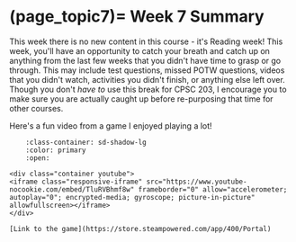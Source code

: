 (page_topic7)=
Week 7 Summary
=======================

This week there is no new content in this course - it's Reading week!
This week, you'll have an opportunity to catch your breath and catch up on anything from the last few weeks that you didn't have time to grasp or go through.
This may include test questions, missed POTW questions, videos that you didn't watch, activities you didn't finish, or anything else left over.
Though you don't *have to* use this break for CPSC 203, I encourage you to make sure you are actually caught up before re-purposing that time for other courses.

Here's a fun video from a game I enjoyed playing a lot!

```{dropdown} Portal
    :class-container: sd-shadow-lg
    :color: primary
    :open:

<div class="container youtube">
<iframe class="responsive-iframe" src="https://www.youtube-nocookie.com/embed/TluRVBhmf8w" frameborder="0" allow="accelerometer; autoplay="0"; encrypted-media; gyroscope; picture-in-picture" allowfullscreen></iframe>
</div>

[Link to the game](https://store.steampowered.com/app/400/Portal)
```